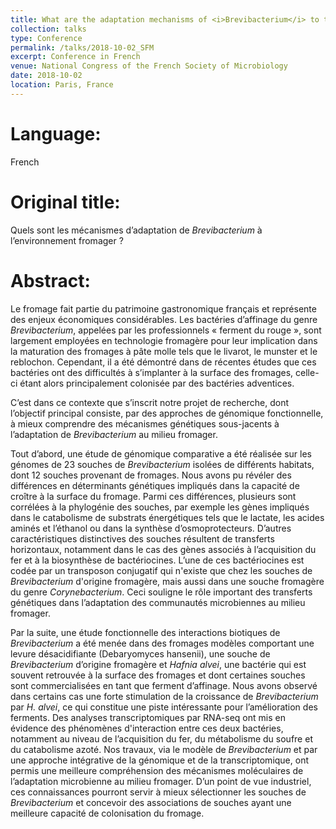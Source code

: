 ```yaml
---
title: What are the adaptation mechanisms of <i>Brevibacterium</i> to the cheese environment?
collection: talks
type: Conference
permalink: /talks/2018-10-02_SFM
excerpt: Conference in French
venue: National Congress of the French Society of Microbiology
date: 2018-10-02
location: Paris, France
---
```


# Language: 
French

# Original title:
Quels sont les mécanismes d’adaptation de *Brevibacterium* à l’environnement fromager ?

# Abstract:
Le fromage fait partie du patrimoine gastronomique français et représente des enjeux économiques considérables. Les bactéries d’affinage du genre *Brevibacterium*, appelées par les professionnels « ferment du rouge », sont largement employées en technologie fromagère pour leur implication dans la maturation des fromages à pâte molle tels que le livarot, le munster et le reblochon. Cependant, il a été démontré dans de récentes études que ces bactéries ont des difficultés à s’implanter à la surface des fromages, celle-ci étant alors principalement colonisée par des bactéries adventices.

C’est dans ce contexte que s’inscrit notre projet de recherche, dont l’objectif principal consiste, par des approches de génomique fonctionnelle, à mieux comprendre des mécanismes génétiques sous-jacents à l’adaptation de *Brevibacterium* au milieu fromager.

Tout d’abord, une étude de génomique comparative a été réalisée sur les génomes de 23 souches de *Brevibacterium* isolées de différents habitats, dont 12 souches provenant de fromages. Nous avons pu révéler des différences en déterminants génétiques impliqués dans la capacité de croître à la surface du fromage. Parmi ces différences, plusieurs sont corrélées à la phylogénie des souches, par exemple les gènes impliqués dans le catabolisme de substrats énergétiques tels que le lactate, les acides aminés et l’éthanol ou dans la synthèse d’osmoprotecteurs. D’autres caractéristiques distinctives des souches résultent de transferts horizontaux, notamment dans le cas des gènes associés à l’acquisition du fer et à la biosynthèse de bactériocines. L’une de ces bactériocines est codée par un transposon conjugatif qui n'existe que chez les souches de *Brevibacterium* d'origine fromagère, mais aussi dans une souche fromagère du genre *Corynebacterium*. Ceci souligne le rôle important des transferts génétiques dans l’adaptation des communautés microbiennes au milieu fromager.

Par la suite, une étude fonctionnelle des interactions biotiques de *Brevibacterium* a été menée dans des fromages modèles comportant une levure désacidifiante (Debaryomyces hansenii), une souche de *Brevibacterium* d’origine fromagère et *Hafnia alvei*, une bactérie qui est souvent retrouvée à la surface des fromages et dont certaines souches sont commercialisées en tant que ferment d’affinage. Nous avons observé dans certains cas une forte stimulation de la croissance de *Brevibacterium* par *H. alvei*, ce qui constitue une piste intéressante pour l’amélioration des ferments. Des analyses transcriptomiques par RNA-seq ont mis en évidence des phénomènes d'interaction entre ces deux bactéries, notamment au niveau de l’acquisition du fer, du métabolisme du soufre et du catabolisme azoté. 
Nos travaux, via le modèle de *Brevibacterium* et par une approche intégrative de la génomique et de la transcriptomique, ont permis une meilleure compréhension des mécanismes moléculaires de l’adaptation microbienne au milieu fromager. D’un point de vue industriel, ces connaissances pourront servir à mieux sélectionner les souches de *Brevibacterium* et concevoir des associations de souches ayant une meilleure capacité de colonisation du fromage.
